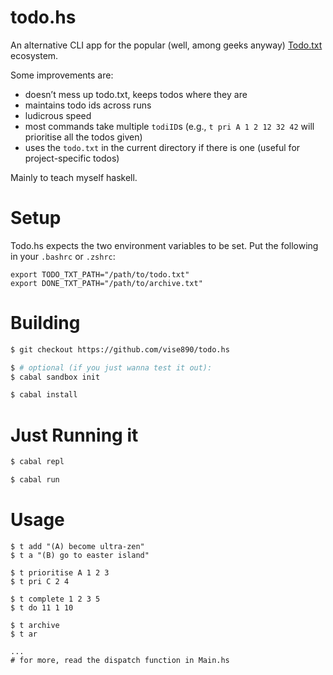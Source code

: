 # todo.hs

An alternative CLI app for the popular (well, among geeks anyway)
[Todo.txt](http://todotxt.com/) ecosystem.

Some improvements are:

* doesn’t mess up todo.txt, keeps todos where they are
* maintains todo ids across runs
* ludicrous speed
* most commands take multiple `todiID`s (e.g., `t pri A 1 2 12 32 42` will
  prioritise all the todos given)
* uses the `todo.txt` in the current directory if there is one (useful for
  project-specific todos)

Mainly to teach myself haskell.


# Setup

Todo.hs expects the two environment variables to be set. Put the following in
your `.bashrc` or `.zshrc`:

```
export TODO_TXT_PATH="/path/to/todo.txt"
export DONE_TXT_PATH="/path/to/archive.txt"
```

# Building

```bash
$ git checkout https://github.com/vise890/todo.hs

$ # optional (if you just wanna test it out):
$ cabal sandbox init

$ cabal install
```

# Just Running it
```bash
$ cabal repl

$ cabal run
```

# Usage
```
$ t add "(A) become ultra-zen"
$ t a "(B) go to easter island"

$ t prioritise A 1 2 3
$ t pri C 2 4

$ t complete 1 2 3 5
$ t do 11 1 10

$ t archive
$ t ar

...
# for more, read the dispatch function in Main.hs
```

